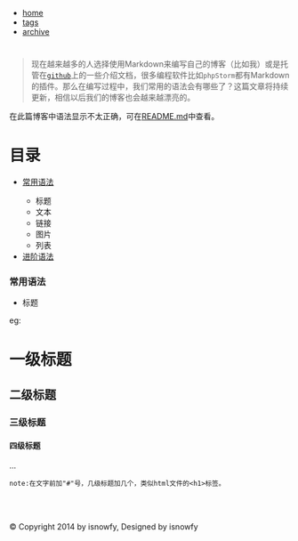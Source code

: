 <!DOCTYPE HTML>
<html>
<head>
    <meta charset="UTF-8">
    <meta name="viewport" content="width=device-width, initial-scale=1.0"/>
    <meta name="Keywords" content="blog"/>
    <meta name="Description" content="blog"/>
    <title>Simple</title>
    <link rel="shortcut icon" href="/static/favicon.png"/>
    <link rel="stylesheet" type="text/css" href="/main.css" />
</head>
<body>
<div class="main">
    <div class="header">
    	<ul id="pages">
            <li><a href="/">home</a></li>
            <li><a href="/#/tags">tags</a></li>
            <li><a href="/#/archive">archive</a></li>
    	</ul>
    </div>
	<div class="wrap-header">
	<h1>
    <a href="/" id="title"></a>
	</h1>
	</div>
<div id="md" style="display: none;">
<!-- markdown -->
>现在越来越多的人选择使用Markdown来编写自己的博客（比如我）或是托管在[`github`](https://github.com/toyuanx)上的一些介绍文档，很多编程软件比如`phpStorm`都有Markdown的插件。那么在编写过程中，我们常用的语法会有哪些了？这篇文章将持续更新，相信以后我们的博客也会越来越漂亮的。

在此篇博客中语法显示不太正确，可在[README.md](https://github.com/toyuanx/toyuanx.github.io/tree/master/source/2016/10)中查看。
目录
===
- [常用语法](#常用语法)

  -  标题
  -  文本
  -  链接
  - 图片
  - 列表
- [进阶语法](#进阶语法)
 
###常用语法
- 标题

eg:
#一级标题
##二级标题
###三级标题
####四级标题
...

    note:在文字前加"#"号，几级标题加几个，类似html文件的<h1>标签。


<!-- markdown end -->
</div>
<div class="entry" id="main">
<!-- content -->
<blockquote>
  <p>现在越来越多的人选择使用Markdown来编写自己的博客（比如我）或是托管在<a href="https://github.com/toyuanx"><code>github</code></a>上的一些介绍文档，很多编程软件比如<code>phpStorm</code>都有Markdown的插件。那么在编写过程中，我们常用的语法会有哪些了？这篇文章将持续更新，相信以后我们的博客也会越来越漂亮的。</p>
</blockquote>

<p>在此篇博客中语法显示不太正确，可在<a href="https://github.com/toyuanx/toyuanx.github.io/tree/master/source/2016/10">README.md</a>中查看。</p>

<h1 id="">目录</h1>

<ul>
<li><p><a href="#常用语法">常用语法</a></p>

<ul><li>标题</li>
<li>文本</li>
<li>链接</li>
<li>图片</li>
<li>列表</li></ul></li>
<li><a href="#进阶语法">进阶语法</a></li>
</ul>

<h3 id="">常用语法</h3>

<ul>
<li>标题</li>
</ul>

<p>eg:</p>

<h1 id="">一级标题</h1>

<h2 id="">二级标题</h2>

<h3 id="">三级标题</h3>

<h4 id="">四级标题</h4>

<p>...</p>

<pre><code>note:在文字前加"#"号，几级标题加几个，类似html文件的&lt;h1&gt;标签。
</code></pre>
<!-- content end -->
</div>
<br>
<br>
    <div id="disqus_thread"></div>
	<div class="footer">
		<p>© Copyright 2014 by isnowfy, Designed by isnowfy</p>
	</div>
</div>
<script src="main.js"></script>
<script id="content" type="text/mustache">
    <h1>{{title}}</h1>
    <div class="tag">
    {{date}}
    {{#tags}}
    <a href="/#/tag/{{name}}">#{{name}}</a>
    {{/tags}}
    </div>
</script>
<script id="pagesTemplate" type="text/mustache">
    {{#pages}}
    <li>
        <a href="{{path}}">{{title}}</a>
    </li>
    {{/pages}}
</script>
<script>
$(document).ready(function() {
    $.ajax({
        url: "main.json",
        type: "GET",
        dataType: "json",
        success: function(data) {
            $("#title").html(data.name);
            var pagesTemplate = Hogan.compile($("#pagesTemplate").html());
            var pagesHtml = pagesTemplate.render({"pages": data.pages});
            $("#pages").append(pagesHtml);
            //path
            var path = "source/2016/10/README.md";
            //path end
            var now = 0;
            for (var i = 0; i < data.posts.length; ++i)
                if (path == data.posts[i].path)
                    now = i;
            var post = data.posts[now];
            var tmp = post.tags.split(" ");
            var tags = [];
            for (var i = 0; i < tmp.length; ++i)
                if (tmp[i].length > 0)
                    tags.push({"name": tmp[i]});
            var contentTemplate = Hogan.compile($("#content").html());
            var contentHtml = contentTemplate.render({"title": post.title, "tags": tags, "date": post.date});
            $("#main").prepend(contentHtml);
            if (data.disqus_shortname.length > 0) {
                var disqus_shortname = data.disqus_shortname;
                (function() {
                    var dsq = document.createElement('script'); dsq.type = 'text/javascript'; dsq.async = true;
                    dsq.src = '//' + disqus_shortname + '.disqus.com/embed.js';
                    (document.getElementsByTagName('head')[0] || document.getElementsByTagName('body')[0]).appendChild(dsq);
                })();
            }
        }
    });
});
</script>
<script src="http://cdn.mathjax.org/mathjax/latest/MathJax.js?config=TeX-AMS-MML_HTMLorMML"></script>
<script type="text/x-mathjax-config">
    MathJax.Hub.Config({tex2jax: {inlineMath: [['$','$'], ["\\(", "\\)"]], processEscapes: true}});
</script>
</body>
</html>
